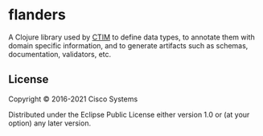 # flanders

A Clojure library used by [CTIM](https://github.com/threatgrid/ctim/)
to define data types, to annotate them with domain specific
information, and to generate artifacts such as schemas, documentation,
validators, etc.

## License

Copyright © 2016-2021 Cisco Systems

Distributed under the Eclipse Public License either version 1.0 or (at
your option) any later version.
